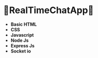 # 📩RealTimeChatApp📩

- **Basic HTML**
- **CSS**
- **Javascript**
- **Node Js**
- **Express Js**
- **Socket io**
